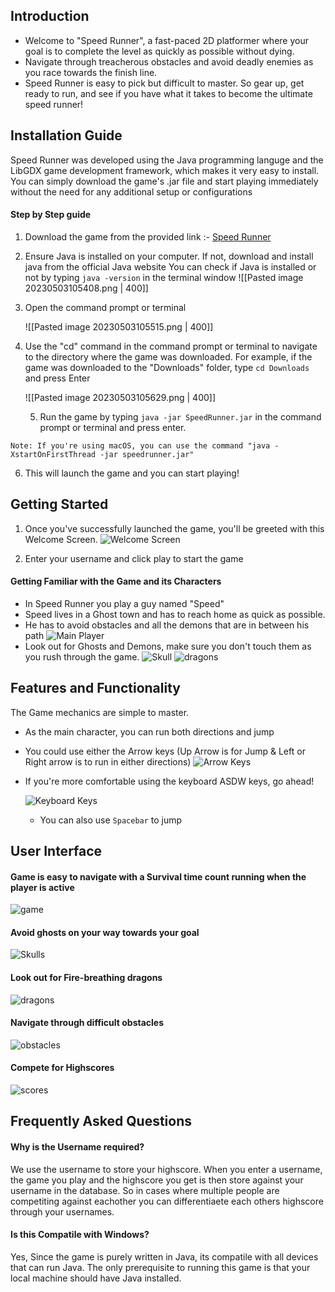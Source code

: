 ## Introduction

- Welcome to "Speed Runner", a fast-paced 2D platformer where your goal is to complete the level as quickly as possible without dying.
- Navigate through treacherous obstacles and avoid deadly enemies as you race towards the finish line.
- Speed Runner is easy to pick but difficult to master. So gear up, get ready to run, and see if you have what it takes to become the ultimate speed runner!

## Installation Guide

Speed Runner was developed using the Java programming languge and the LibGDX game development framework, which makes it very easy to install. You can simply download the game's .jar file and start playing immediately without the need for any additional setup or configurations

#### Step by Step guide 
1. Download the game from the provided link :- [Speed Runner](https://github.com/Siddgh/speedrunner/blob/main/speedrunner.jar)
2. Ensure Java is installed on your computer. If not, download and install java from the official Java website
   You can check if Java is installed or not by typing `java -version` in the terminal window
   ![[Pasted image 20230503105408.png | 400]]
3. Open the command prompt or terminal
   
   ![[Pasted image 20230503105515.png | 400]]
4. Use the "cd" command in the command prompt or terminal to navigate to the directory where the game was downloaded.
   For example, if the game was downloaded to the "Downloads" folder, type `cd Downloads` and press Enter
   
   ![[Pasted image 20230503105629.png | 400]]
   
   5. Run the game by typing `java -jar SpeedRunner.jar` in the command prompt or terminal and press enter.

```ad-note
Note: If you're using macOS, you can use the command "java -XstartOnFirstThread -jar speedrunner.jar"
```

6. This will launch the game and you can start playing!

## Getting Started

1. Once you've successfully launched the game, you'll be greeted with this Welcome Screen.
![Welcome Screen](assets/readme/intro.png)

2. Enter your username and click play to start the game

#### Getting Familiar with the Game and its Characters

- In Speed Runner you play a guy named "Speed"
- Speed lives in a Ghost town and has to reach home as quick as possible.
- He has to avoid obstacles and all the demons that are in between his path
![Main Player](assets/readme/rogue.png)
- Look out for Ghosts and Demons, make sure you don't touch them as you rush through the game. 
  ![Skull](assets/readme/fire-skull.gif) ![dragons](assets/readme/demon-attack.gif)



## Features and Functionality

The Game mechanics are simple to master. 

- As the main character, you can run both directions and jump
- You could use either the Arrow keys (Up Arrow is for Jump & Left or Right arrow is to run in either directions)
  ![Arrow Keys](assets/readme/arrow_keys.webp)
- If you're more comfortable using the keyboard ASDW keys, go ahead!
  
  ![Keyboard Keys](assets/readme/keyboard_keys.jpg.webp)
  - You can also use `Spacebar` to jump   


## User Interface

#### Game is easy to navigate with a Survival time count running when the player is active
![game](assets/readme/game.png)

#### Avoid ghosts on your way towards your goal
![Skulls](assets/readme/skulls.png)

#### Look out for Fire-breathing dragons
  
  ![dragons](assets/readme/dragons.png)
  
#### Navigate through difficult obstacles
  
  ![obstacles](assets/readme/obstacles.png)

#### Compete for Highscores
  ![scores](assets/readme/scores.png)


## Frequently Asked Questions

#### Why is the Username required?
We use the username to store your highscore. When you enter a username, the game you play and the highscore you get is then store against your username in the database. 
So in cases where multiple people are competiting against eachother you can differentiaete each others highscore through your usernames. 

#### Is this Compatile with Windows?
Yes, Since the game is purely written in Java, its compatile with all devices that can run Java. 
The only prerequisite to running this game is that your local machine should have Java installed. 
